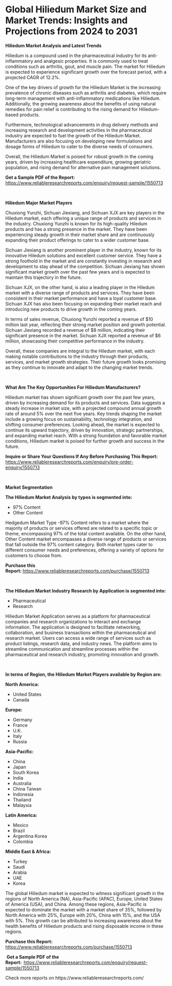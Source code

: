 <p><h1>Global Hiliedum Market Size and Market Trends: Insights and Projections from 2024 to 2031</h1></p><p><strong>Hiliedum Market Analysis and Latest Trends</strong></p>
<p><p>Hiliedum is a compound used in the pharmaceutical industry for its anti-inflammatory and analgesic properties. It is commonly used to treat conditions such as arthritis, gout, and muscle pain. The market for Hiliedum is expected to experience significant growth over the forecast period, with a projected CAGR of 12.2%.</p><p>One of the key drivers of growth for the Hiliedum Market is the increasing prevalence of chronic diseases such as arthritis and diabetes, which require long-term management with anti-inflammatory medications like Hiliedum. Additionally, the growing awareness about the benefits of using natural remedies for pain relief is contributing to the rising demand for Hiliedum-based products.</p><p>Furthermore, technological advancements in drug delivery methods and increasing research and development activities in the pharmaceutical industry are expected to fuel the growth of the Hiliedum Market. Manufacturers are also focusing on developing new formulations and dosage forms of Hiliedum to cater to the diverse needs of consumers.</p><p>Overall, the Hiliedum Market is poised for robust growth in the coming years, driven by increasing healthcare expenditure, growing geriatric population, and rising demand for alternative pain management solutions.</p></p>
<p><strong>Get a Sample PDF of the Report:&nbsp;</strong> <a href="https://www.reliableresearchreports.com/enquiry/request-sample/1550713">https://www.reliableresearchreports.com/enquiry/request-sample/1550713</a></p>
<p>&nbsp;</p>
<p><strong>Hiliedum Major Market Players</strong></p>
<p><p>Chuxiong Yunzhi, Sichuan Jiexiang, and Sichuan XJX are key players in the Hiledum market, each offering a unique range of products and services in the industry. Chuxiong Yunzhi is known for its high-quality Hiledum products and has a strong presence in the market. They have been experiencing steady growth in their market share and are continuously expanding their product offerings to cater to a wider customer base.</p><p>Sichuan Jiexiang is another prominent player in the industry, known for its innovative Hiledum solutions and excellent customer service. They have a strong foothold in the market and are constantly investing in research and development to stay ahead of the competition. Sichuan Jiexiang has shown significant market growth over the past few years and is expected to maintain this trajectory in the future.</p><p>Sichuan XJX, on the other hand, is also a leading player in the Hiledum market with a diverse range of products and services. They have been consistent in their market performance and have a loyal customer base. Sichuan XJX has also been focusing on expanding their market reach and introducing new products to drive growth in the coming years.</p><p>In terms of sales revenue, Chuxiong Yunzhi reported a revenue of $10 million last year, reflecting their strong market position and growth potential. Sichuan Jiexiang recorded a revenue of $8 million, indicating their significant presence in the market. Sichuan XJX reported a revenue of $6 million, showcasing their competitive performance in the industry.</p><p>Overall, these companies are integral to the Hiledum market, with each making notable contributions to the industry through their products, services, and market growth strategies. Their future growth looks promising as they continue to innovate and adapt to the changing market trends.</p></p>
<p>&nbsp;</p>
<p><strong>What Are The Key Opportunities For Hiliedum Manufacturers?</strong></p>
<p><p>Hiliedum market has shown significant growth over the past few years, driven by increasing demand for its products and services. Data suggests a steady increase in market size, with a projected compound annual growth rate of around 5% over the next five years. Key trends shaping the market include a growing focus on sustainability, technology integration, and shifting consumer preferences. Looking ahead, the market is expected to continue its upward trajectory, driven by innovation, strategic partnerships, and expanding market reach. With a strong foundation and favorable market conditions, Hiliedum market is poised for further growth and success in the future.</p></p>
<p><strong>Inquire or Share Your Questions If Any Before Purchasing This Report:</strong> <a href="https://www.reliableresearchreports.com/enquiry/pre-order-enquiry/1550713">https://www.reliableresearchreports.com/enquiry/pre-order-enquiry/1550713</a></p>
<p>&nbsp;</p>
<p><strong>Market Segmentation</strong></p>
<p><strong>The Hiliedum Market Analysis by types is segmented into:</strong></p>
<p><ul><li>97% Content</li><li>Other Content</li></ul></p>
<p><p>Hedgedum Market Type -97% Content refers to a market where the majority of products or services offered are related to a specific topic or theme, encompassing 97% of the total content available. On the other hand, Other Content market encompasses a diverse range of products or services that fall outside the 97% content category. Both market types cater to different consumer needs and preferences, offering a variety of options for customers to choose from.</p></p>
<p><strong>Purchase this Report:&nbsp;</strong><a href="https://www.reliableresearchreports.com/purchase/1550713">https://www.reliableresearchreports.com/purchase/1550713</a></p>
<p>&nbsp;</p>
<p><strong>The Hiliedum Market Industry Research by Application is segmented into:</strong></p>
<p><ul><li>Pharmaceutical</li><li>Research</li></ul></p>
<p><p>Hiliedum Market Application serves as a platform for pharmaceutical companies and research organizations to interact and exchange information. The application is designed to facilitate networking, collaboration, and business transactions within the pharmaceutical and research market. Users can access a wide range of services such as product listings, research data, and industry news. The platform aims to streamline communication and streamline processes within the pharmaceutical and research industry, promoting innovation and growth.</p></p>
<p>&nbsp;</p>
<p><strong>In terms of Region, the Hiliedum Market Players available by Region are:</strong></p>
<p>
    <p> <strong> North America: </strong>
        <ul>
            <li>United States</li>
            <li>Canada</li>
        </ul>
        </p> 
    <p> <strong> Europe: </strong>
        <ul>
            <li>Germany</li>
            <li>France</li>
            <li>U.K.</li>
            <li>Italy</li>
            <li>Russia</li>
        </ul>
        </p> 
    <p> <strong> Asia-Pacific: </strong>
        <ul>
            <li>China</li>
            <li>Japan</li>
            <li>South Korea</li>
            <li>India</li>
            <li>Australia</li>
            <li>China Taiwan</li>
            <li>Indonesia</li>
            <li>Thailand</li>
            <li>Malaysia</li>
        </ul>
        </p> 
    <p> <strong> Latin America: </strong>
        <ul>
            <li>Mexico</li>
            <li>Brazil</li>
            <li>Argentina Korea</li>
            <li>Colombia</li>
        </ul>
        </p> 
    <p> <strong> Middle East & Africa: </strong>
        <ul>
            <li>Turkey</li>
            <li>Saudi</li>
            <li>Arabia</li>
            <li>UAE</li>
            <li>Korea</li>
        </ul>
    </p>
    </p>
<p><p>The global Hiliedum market is expected to witness significant growth in the regions of North America (NA), Asia-Pacific (APAC), Europe, United States of America (USA), and China. Among these regions, Asia-Pacific is expected to dominate the market with a market share of 35%, followed by North America with 25%, Europe with 20%, China with 15%, and the USA with 5%. This growth can be attributed to increasing awareness about the health benefits of Hiliedum products and rising disposable income in these regions.</p></p>
<p><strong>Purchase this Report: </strong><a href="https://www.reliableresearchreports.com/purchase/1550713">https://www.reliableresearchreports.com/purchase/1550713</a></p>
<p>&nbsp;<strong>Get a Sample PDF of the Report:&nbsp;&nbsp;</strong><a href="https://www.reliableresearchreports.com/enquiry/request-sample/1550713">https://www.reliableresearchreports.com/enquiry/request-sample/1550713</a></p>
<p><strong></strong></p>
<p>Check more reports on https://www.reliableresearchreports.com/</p>